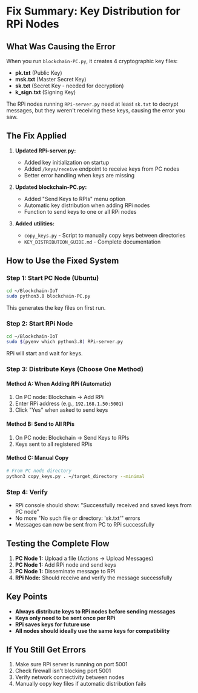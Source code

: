 # Fix Summary: Key Distribution for RPi Nodes

## What Was Causing the Error

When you run `blockchain-PC.py`, it creates 4 cryptographic key files:

- **pk.txt** (Public Key)
- **msk.txt** (Master Secret Key)
- **sk.txt** (Secret Key - needed for decryption)
- **k_sign.txt** (Signing Key)

The RPi nodes running `RPi-server.py` need at least `sk.txt` to decrypt messages, but they weren't receiving these keys, causing the error you saw.

## The Fix Applied

1. **Updated RPi-server.py:**

   - Added key initialization on startup
   - Added `/keys/receive` endpoint to receive keys from PC nodes
   - Better error handling when keys are missing

2. **Updated blockchain-PC.py:**

   - Added "Send Keys to RPIs" menu option
   - Automatic key distribution when adding RPi nodes
   - Function to send keys to one or all RPi nodes

3. **Added utilities:**
   - `copy_keys.py` - Script to manually copy keys between directories
   - `KEY_DISTRIBUTION_GUIDE.md` - Complete documentation

## How to Use the Fixed System

### Step 1: Start PC Node (Ubuntu)

```bash
cd ~/Blockchain-IoT
sudo python3.8 blockchain-PC.py
```

This generates the key files on first run.

### Step 2: Start RPi Node

```bash
cd ~/Blockchain-IoT
sudo $(pyenv which python3.8) RPi-server.py
```

RPi will start and wait for keys.

### Step 3: Distribute Keys (Choose One Method)

#### Method A: When Adding RPi (Automatic)

1. On PC node: Blockchain → Add RPi
2. Enter RPi address (e.g., `192.168.1.50:5001`)
3. Click "Yes" when asked to send keys

#### Method B: Send to All RPis

1. On PC node: Blockchain → Send Keys to RPIs
2. Keys sent to all registered RPis

#### Method C: Manual Copy

```bash
# From PC node directory
python3 copy_keys.py . ~/target_directory --minimal
```

### Step 4: Verify

- RPi console should show: "Successfully received and saved keys from PC node"
- No more "No such file or directory: 'sk.txt'" errors
- Messages can now be sent from PC to RPi successfully

## Testing the Complete Flow

1. **PC Node 1:** Upload a file (Actions → Upload Messages)
2. **PC Node 1:** Add RPi node and send keys
3. **PC Node 1:** Disseminate message to RPi
4. **RPi Node:** Should receive and verify the message successfully

## Key Points

- **Always distribute keys to RPi nodes before sending messages**
- **Keys only need to be sent once per RPi**
- **RPi saves keys for future use**
- **All nodes should ideally use the same keys for compatibility**

## If You Still Get Errors

1. Make sure RPi server is running on port 5001
2. Check firewall isn't blocking port 5001
3. Verify network connectivity between nodes
4. Manually copy key files if automatic distribution fails
